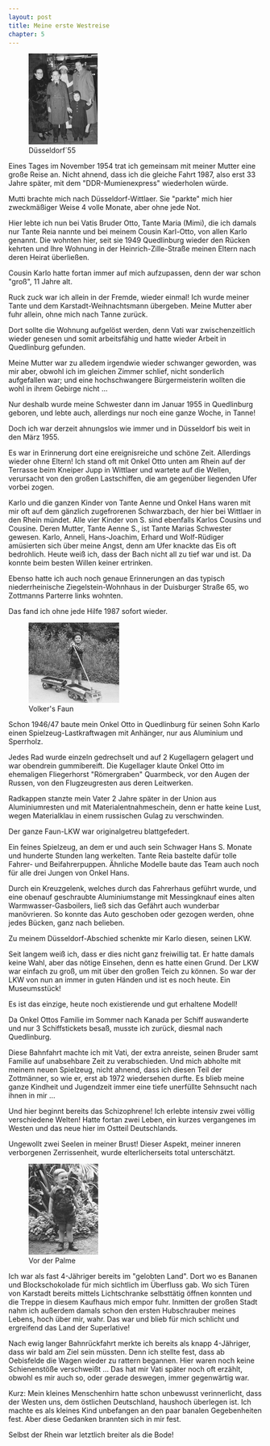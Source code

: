 ```yaml
---  
layout: post
title: Meine erste Westreise
chapter: 5
---  
```




<figure class="right"><a href="/bilder/010.jpg" title="Klicken f&uuml;r Grossansicht" rel="facebox"><img title="Du&#x308;sseldorf&#xb4;55" src="/bilder/thumb-010.png"></a><figcaption>Du&#x308;sseldorf&#xb4;55</figcaption></figure>
 Eines Tages im November 1954 trat ich gemeinsam mit meiner Mutter eine
große Reise an. Nicht ahnend, dass ich die gleiche Fahrt 1987, also erst 33
Jahre später, mit dem "DDR-Mumienexpress" wiederholen würde.

Mutti brachte mich nach Düsseldorf-Wittlaer. Sie "parkte" mich hier
zweckmäßiger Weise 4 volle Monate, aber ohne jede Not.

Hier lebte ich nun bei Vatis Bruder Otto, Tante Maria (Mimi), die ich damals
nur Tante Reia nannte und bei meinem Cousin Karl-Otto, von allen Karlo
genannt. Die wohnten hier, seit sie 1949 Quedlinburg wieder den Rücken kehrten
und Ihre Wohnung in der Heinrich-Zille-Straße meinen Eltern nach deren Heirat
überließen.

Cousin Karlo hatte fortan immer auf mich aufzupassen, denn der war schon
"groß", 11 Jahre alt.

Ruck zuck war ich allein in der Fremde, wieder einmal! Ich wurde meiner Tante
und dem Karstadt-Weihnachtsmann übergeben. Meine Mutter aber fuhr allein, ohne
mich nach Tanne zurück.

Dort sollte die Wohnung aufgelöst werden, denn Vati war zwischenzeitlich
wieder genesen und somit arbeitsfähig und hatte wieder Arbeit in Quedlinburg
gefunden.

Meine Mutter war zu alledem irgendwie wieder schwanger geworden, was mir aber,
obwohl ich im gleichen Zimmer schlief, nicht sonderlich aufgefallen war; und
eine hochschwangere Bürgermeisterin wollten die wohl in ihrem Gebirge nicht …

Nur deshalb wurde meine Schwester dann im Januar 1955 in Quedlinburg geboren,
und lebte auch, allerdings nur noch eine ganze Woche, in Tanne!

Doch ich war derzeit ahnungslos wie immer und in Düsseldorf bis weit in den
März 1955.

Es war in Erinnerung dort eine ereignisreiche und schöne Zeit. Allerdings
wieder ohne Eltern! Ich stand oft mit Onkel Otto unten am Rhein auf der
Terrasse beim Kneiper Jupp in Wittlaer und wartete auf die Wellen, verursacht
von den großen Lastschiffen, die am gegenüber liegenden Ufer vorbei zogen.

Karlo und die ganzen Kinder von Tante Aenne und Onkel Hans waren mit mir oft
auf dem gänzlich zugefrorenen Schwarzbach, der hier bei Wittlaer in den Rhein
mündet. Alle vier Kinder von S. sind ebenfalls Karlos Cousins und Cousine.
Deren Mutter, Tante Aenne S., ist Tante Marias Schwester gewesen. Karlo,
Anneli, Hans-Joachim, Erhard und Wolf-Rüdiger amüsierten sich über meine
Angst, denn am Ufer knackte das Eis oft bedrohlich. Heute weiß ich, dass der
Bach nicht all zu tief war und ist. Da konnte beim besten Willen keiner
ertrinken.

Ebenso hatte ich auch noch genaue Erinnerungen an das typisch niederrheinische
Ziegelstein-Wohnhaus in der Duisburger Straße 65, wo Zottmanns Parterre links
wohnten.

Das fand ich ohne jede Hilfe 1987 sofort wieder.

<figure class="left"><a href="/bilder/011.jpg" title="Klicken f&uuml;r Grossansicht" rel="facebox"><img title="Volker&#x27;s Faun" src="/bilder/thumb-011.png"></a><figcaption>Volker&#x27;s Faun</figcaption></figure>
 Schon 1946/47 baute mein Onkel Otto in Quedlinburg für seinen Sohn
Karlo einen Spielzeug-Lastkraftwagen mit Anhänger, nur aus Aluminium und
Sperrholz.

Jedes Rad wurde einzeln gedrechselt und auf 2 Kugellagern gelagert und war
obendrein gummibereift. Die Kugellager klaute Onkel Otto im ehemaligen
Fliegerhorst "Römergraben" Quarmbeck, vor den Augen der Russen, von den
Flugzeugresten aus deren Leitwerken.

Radkappen stanzte mein Vater 2 Jahre später in der Union aus Aluminiumresten
und mit Materialentnahmeschein, denn er hatte keine Lust, wegen Materialklau
in einem russischen Gulag zu verschwinden.

Der ganze Faun-LKW war originalgetreu blattgefedert.

Ein feines Spielzeug, an dem er und auch sein Schwager Hans S. Monate und
hunderte Stunden lang werkelten. Tante Reia bastelte dafür tolle Fahrer- und
Beifahrerpuppen. Ähnliche Modelle baute das Team auch noch für alle drei
Jungen von Onkel Hans.

Durch ein Kreuzgelenk, welches durch das Fahrerhaus geführt wurde, und eine
obenauf geschraubte Aluminiumstange mit Messingknauf eines alten
Warmwasser-Gasboilers, ließ sich das Gefährt auch wunderbar manövrieren. So
konnte das Auto geschoben oder gezogen werden, ohne jedes Bücken, ganz nach
belieben.

Zu meinem Düsseldorf-Abschied schenkte mir Karlo diesen, seinen LKW.

Seit langem weiß ich, dass er dies nicht ganz freiwillig tat. Er hatte damals
keine Wahl, aber das nötige Einsehen, denn es hatte einen Grund. Der LKW war
einfach zu groß, um mit über den großen Teich zu können. So war der LKW von
nun an immer in guten Händen und ist es noch heute. Ein Museumsstück!

Es ist das einzige, heute noch existierende und gut erhaltene Modell!

Da Onkel Ottos Familie im Sommer nach Kanada per Schiff auswanderte und nur 3
Schiffstickets besaß, musste ich zurück, diesmal nach Quedlinburg.

Diese Bahnfahrt machte ich mit Vati, der extra anreiste, seinen Bruder samt
Familie auf unabsehbare Zeit zu verabschieden. Und mich abholte mit meinem
neuen Spielzeug, nicht ahnend, dass ich diesen Teil der Zottmänner, so wie er,
erst ab 1972 wiedersehen durfte. Es blieb meine ganze Kindheit und Jugendzeit
immer eine tiefe unerfüllte Sehnsucht nach ihnen in mir …

Und hier beginnt bereits das Schizophrene! Ich erlebte intensiv zwei völlig
verschiedene Welten! Hatte fortan zwei Leben, ein kurzes vergangenes im Westen
und das neue hier im Ostteil Deutschlands.

Ungewollt zwei Seelen in meiner Brust! Dieser Aspekt, meiner inneren
verborgenen Zerrissenheit, wurde elterlicherseits total unterschätzt.

<figure class="right"><a href="/bilder/012.jpg" title="Klicken f&uuml;r Grossansicht" rel="facebox"><img title="Vor der Palme" src="/bilder/thumb-012.png"></a><figcaption>Vor der Palme</figcaption></figure>
 Ich war als fast 4-Jähriger bereits im "gelobten Land". Dort wo es
Bananen und Blockschokolade für mich sichtlich im Überfluss gab. Wo sich Türen
von Karstadt bereits mittels Lichtschranke selbsttätig öffnen konnten und die
Treppe in diesem Kaufhaus mich empor fuhr. Inmitten der großen Stadt nahm ich
außerdem damals schon den ersten Hubschrauber meines Lebens, hoch über mir,
wahr. Das war und blieb für mich schlicht und ergreifend das Land der
Superlative!

Nach ewig langer Bahnrückfahrt merkte ich bereits als knapp 4-Jähriger, dass
wir bald am Ziel sein müssten. Denn ich stellte fest, dass ab Oebisfelde die
Wagen wieder zu rattern begannen. Hier waren noch keine Schienenstöße
verschweißt … Das hat mir Vati später noch oft erzählt, obwohl es mir auch so,
oder gerade deswegen, immer gegenwärtig war.

Kurz: Mein kleines Menschenhirn hatte schon unbewusst verinnerlicht, dass der
Westen uns, dem östlichen Deutschland, haushoch überlegen ist. Ich machte es
als kleines Kind unbefangen an den paar banalen Gegebenheiten fest. Aber diese
Gedanken brannten sich in mir fest.

Selbst der Rhein war letztlich breiter als die Bode!

